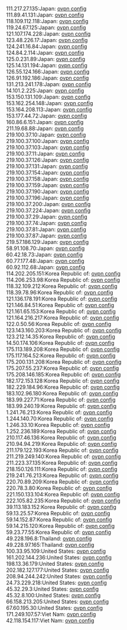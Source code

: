 111.217.27.135:Japan: [ovpn config](vpn/111_217_27_135.ovpn)  
111.89.41.131:Japan: [ovpn config](vpn/111_89_41_131.ovpn)  
118.109.112.118:Japan: [ovpn config](vpn/118_109_112_118.ovpn)  
119.24.67.125:Japan: [ovpn config](vpn/119_24_67_125.ovpn)  
121.107.174.228:Japan: [ovpn config](vpn/121_107_174_228.ovpn)  
123.48.226.17:Japan: [ovpn config](vpn/123_48_226_17.ovpn)  
124.241.16.84:Japan: [ovpn config](vpn/124_241_16_84.ovpn)  
124.84.2.114:Japan: [ovpn config](vpn/124_84_2_114.ovpn)  
125.0.231.89:Japan: [ovpn config](vpn/125_0_231_89.ovpn)  
125.14.131.194:Japan: [ovpn config](vpn/125_14_131_194.ovpn)  
126.55.124.166:Japan: [ovpn config](vpn/126_55_124_166.ovpn)  
126.91.192.186:Japan: [ovpn config](vpn/126_91_192_186.ovpn)  
131.213.241.178:Japan: [ovpn config](vpn/131_213_241_178.ovpn)  
14.101.2.225:Japan: [ovpn config](vpn/14_101_2_225.ovpn)  
153.150.131.109:Japan: [ovpn config](vpn/153_150_131_109.ovpn)  
153.162.254.148:Japan: [ovpn config](vpn/153_162_254_148.ovpn)  
153.164.208.113:Japan: [ovpn config](vpn/153_164_208_113.ovpn)  
153.177.44.72:Japan: [ovpn config](vpn/153_177_44_72.ovpn)  
160.86.6.151:Japan: [ovpn config](vpn/160_86_6_151.ovpn)  
211.19.68.88:Japan: [ovpn config](vpn/211_19_68_88.ovpn)  
219.100.37.10:Japan: [ovpn config](vpn/219_100_37_10.ovpn)  
219.100.37.100:Japan: [ovpn config](vpn/219_100_37_100.ovpn)  
219.100.37.103:Japan: [ovpn config](vpn/219_100_37_103.ovpn)  
219.100.37.11:Japan: [ovpn config](vpn/219_100_37_11.ovpn)  
219.100.37.126:Japan: [ovpn config](vpn/219_100_37_126.ovpn)  
219.100.37.131:Japan: [ovpn config](vpn/219_100_37_131.ovpn)  
219.100.37.154:Japan: [ovpn config](vpn/219_100_37_154.ovpn)  
219.100.37.158:Japan: [ovpn config](vpn/219_100_37_158.ovpn)  
219.100.37.159:Japan: [ovpn config](vpn/219_100_37_159.ovpn)  
219.100.37.190:Japan: [ovpn config](vpn/219_100_37_190.ovpn)  
219.100.37.196:Japan: [ovpn config](vpn/219_100_37_196.ovpn)  
219.100.37.200:Japan: [ovpn config](vpn/219_100_37_200.ovpn)  
219.100.37.224:Japan: [ovpn config](vpn/219_100_37_224.ovpn)  
219.100.37.29:Japan: [ovpn config](vpn/219_100_37_29.ovpn)  
219.100.37.74:Japan: [ovpn config](vpn/219_100_37_74.ovpn)  
219.100.37.81:Japan: [ovpn config](vpn/219_100_37_81.ovpn)  
219.100.37.87:Japan: [ovpn config](vpn/219_100_37_87.ovpn)  
219.57.186.129:Japan: [ovpn config](vpn/219_57_186_129.ovpn)  
58.91.108.70:Japan: [ovpn config](vpn/58_91_108_70.ovpn)  
60.42.18.73:Japan: [ovpn config](vpn/60_42_18_73.ovpn)  
60.77.177.48:Japan: [ovpn config](vpn/60_77_177_48.ovpn)  
60.92.112.68:Japan: [ovpn config](vpn/60_92_112_68.ovpn)  
114.202.205.151:Korea Republic of: [ovpn config](vpn/114_202_205_151.ovpn)  
114.206.253.98:Korea Republic of: [ovpn config](vpn/114_206_253_98.ovpn)  
118.32.109.212:Korea Republic of: [ovpn config](vpn/118_32_109_212.ovpn)  
118.39.78.96:Korea Republic of: [ovpn config](vpn/118_39_78_96.ovpn)  
121.136.178.191:Korea Republic of: [ovpn config](vpn/121_136_178_191.ovpn)  
121.146.84.51:Korea Republic of: [ovpn config](vpn/121_146_84_51.ovpn)  
121.161.65.153:Korea Republic of: [ovpn config](vpn/121_161_65_153.ovpn)  
121.164.216.217:Korea Republic of: [ovpn config](vpn/121_164_216_217.ovpn)  
122.0.50.56:Korea Republic of: [ovpn config](vpn/122_0_50_56.ovpn)  
123.143.160.203:Korea Republic of: [ovpn config](vpn/123_143_160_203.ovpn)  
123.212.14.35:Korea Republic of: [ovpn config](vpn/123_212_14_35.ovpn)  
14.50.174.106:Korea Republic of: [ovpn config](vpn/14_50_174_106.ovpn)  
175.113.189.208:Korea Republic of: [ovpn config](vpn/175_113_189_208.ovpn)  
175.117.164.52:Korea Republic of: [ovpn config](vpn/175_117_164_52.ovpn)  
175.200.131.208:Korea Republic of: [ovpn config](vpn/175_200_131_208.ovpn)  
175.207.55.237:Korea Republic of: [ovpn config](vpn/175_207_55_237.ovpn)  
175.208.146.185:Korea Republic of: [ovpn config](vpn/175_208_146_185.ovpn)  
182.172.153.128:Korea Republic of: [ovpn config](vpn/182_172_153_128.ovpn)  
182.229.184.96:Korea Republic of: [ovpn config](vpn/182_229_184_96.ovpn)  
183.102.96.180:Korea Republic of: [ovpn config](vpn/183_102_96_180.ovpn)  
183.99.227.71:Korea Republic of: [ovpn config](vpn/183_99_227_71.ovpn)  
183.99.240.19:Korea Republic of: [ovpn config](vpn/183_99_240_19.ovpn)  
1.241.76.213:Korea Republic of: [ovpn config](vpn/1_241_76_213.ovpn)  
1.244.140.70:Korea Republic of: [ovpn config](vpn/1_244_140_70.ovpn)  
1.246.33.10:Korea Republic of: [ovpn config](vpn/1_246_33_10.ovpn)  
1.252.236.189:Korea Republic of: [ovpn config](vpn/1_252_236_189.ovpn)  
210.117.46.136:Korea Republic of: [ovpn config](vpn/210_117_46_136.ovpn)  
210.94.94.219:Korea Republic of: [ovpn config](vpn/210_94_94_219.ovpn)  
211.179.122.193:Korea Republic of: [ovpn config](vpn/211_179_122_193.ovpn)  
211.219.249.140:Korea Republic of: [ovpn config](vpn/211_219_249_140.ovpn)  
211.223.37.135:Korea Republic of: [ovpn config](vpn/211_223_37_135.ovpn)  
218.150.126.111:Korea Republic of: [ovpn config](vpn/218_150_126_111.ovpn)  
219.241.76.213:Korea Republic of: [ovpn config](vpn/219_241_76_213.ovpn)  
220.70.89.209:Korea Republic of: [ovpn config](vpn/220_70_89_209.ovpn)  
220.78.3.80:Korea Republic of: [ovpn config](vpn/220_78_3_80.ovpn)  
221.150.133.104:Korea Republic of: [ovpn config](vpn/221_150_133_104.ovpn)  
222.105.82.235:Korea Republic of: [ovpn config](vpn/222_105_82_235.ovpn)  
39.113.183.152:Korea Republic of: [ovpn config](vpn/39_113_183_152.ovpn)  
59.13.25.57:Korea Republic of: [ovpn config](vpn/59_13_25_57.ovpn)  
59.14.152.87:Korea Republic of: [ovpn config](vpn/59_14_152_87.ovpn)  
59.14.215.120:Korea Republic of: [ovpn config](vpn/59_14_215_120.ovpn)  
59.23.77.55:Korea Republic of: [ovpn config](vpn/59_23_77_55.ovpn)  
49.228.196.8:Thailand: [ovpn config](vpn/49_228_196_8.ovpn)  
49.228.97.165:Thailand: [ovpn config](vpn/49_228_97_165.ovpn)  
100.33.95.109:United States: [ovpn config](vpn/100_33_95_109.ovpn)  
161.202.144.236:United States: [ovpn config](vpn/161_202_144_236.ovpn)  
198.13.36.179:United States: [ovpn config](vpn/198_13_36_179.ovpn)  
202.182.127.177:United States: [ovpn config](vpn/202_182_127_177.ovpn)  
208.94.244.242:United States: [ovpn config](vpn/208_94_244_242.ovpn)  
24.73.229.218:United States: [ovpn config](vpn/24_73_229_218.ovpn)  
45.32.29.3:United States: [ovpn config](vpn/45_32_29_3.ovpn)  
45.32.8.100:United States: [ovpn config](vpn/45_32_8_100.ovpn)  
66.158.213.205:United States: [ovpn config](vpn/66_158_213_205.ovpn)  
67.60.195.30:United States: [ovpn config](vpn/67_60_195_30.ovpn)  
171.249.107.57:Viet Nam: [ovpn config](vpn/171_249_107_57.ovpn)  
42.118.154.117:Viet Nam: [ovpn config](vpn/42_118_154_117.ovpn)  
